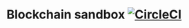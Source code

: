 # Blockchain sandbox  [![CircleCI](https://circleci.com/gh/OliveiraMaicon/blockchain-project.svg?style=svg)](https://circleci.com/gh/OliveiraMaicon/blockchain-project)
